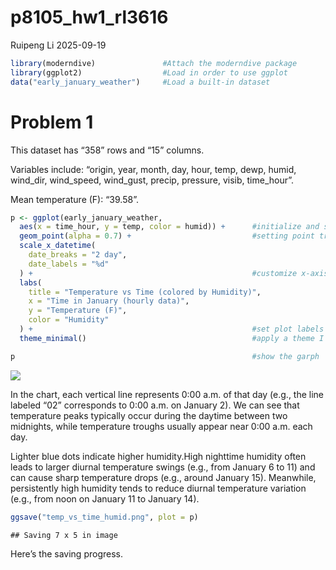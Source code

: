 p8105_hw1_rl3616
================
Ruipeng Li
2025-09-19

``` r
library(moderndive)               #Attach the moderndive package
library(ggplot2)                  #Load in order to use ggplot
data("early_january_weather")     #Load a built-in dataset
```

# Problem 1

This dataset has “358” rows and “15” columns.

Variables include: “origin, year, month, day, hour, temp, dewp, humid,
wind_dir, wind_speed, wind_gust, precip, pressure, visib, time_hour”.

Mean temperature (F): “39.58”.

``` r
p <- ggplot(early_january_weather, 
  aes(x = time_hour, y = temp, color = humid)) +      #initialize and setting up a ggplot object
  geom_point(alpha = 0.7) +                           #setting point transparency
  scale_x_datetime(
    date_breaks = "2 day",
    date_labels = "%d"
  ) +                                                 #customize x-axis scale for datetime data
  labs(
    title = "Temperature vs Time (colored by Humidity)",
    x = "Time in January (hourly data)",
    y = "Temperature (F)",
    color = "Humidity"
  ) +                                                 #set plot labels
  theme_minimal()                                     #apply a theme I love♡

p                                                     #show the garph
```

![](p8105_hw1_rl3616_files/figure-gfm/unnamed-chunk-1-1.png)<!-- -->

In the chart, each vertical line represents 0:00 a.m. of that day (e.g.,
the line labeled “02” corresponds to 0:00 a.m. on January 2). We can see
that temperature peaks typically occur during the daytime between two
midnights, while temperature troughs usually appear near 0:00 a.m. each
day.

Lighter blue dots indicate higher humidity.High nighttime humidity often
leads to larger diurnal temperature swings (e.g., from January 6 to 11)
and can cause sharp temperature drops (e.g., around January 15).
Meanwhile, persistently high humidity tends to reduce diurnal
temperature variation (e.g., from noon on January 11 to January 14).

``` r
ggsave("temp_vs_time_humid.png", plot = p)
```

    ## Saving 7 x 5 in image

Here’s the saving progress.

